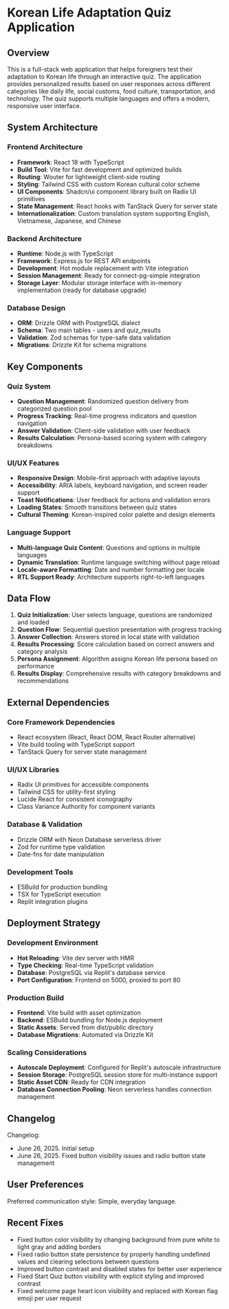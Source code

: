 # Korean Life Adaptation Quiz Application

## Overview

This is a full-stack web application that helps foreigners test their adaptation to Korean life through an interactive quiz. The application provides personalized results based on user responses across different categories like daily life, social customs, food culture, transportation, and technology. The quiz supports multiple languages and offers a modern, responsive user interface.

## System Architecture

### Frontend Architecture
- **Framework**: React 18 with TypeScript
- **Build Tool**: Vite for fast development and optimized builds
- **Routing**: Wouter for lightweight client-side routing
- **Styling**: Tailwind CSS with custom Korean cultural color scheme
- **UI Components**: Shadcn/ui component library built on Radix UI primitives
- **State Management**: React hooks with TanStack Query for server state
- **Internationalization**: Custom translation system supporting English, Vietnamese, Japanese, and Chinese

### Backend Architecture
- **Runtime**: Node.js with TypeScript
- **Framework**: Express.js for REST API endpoints
- **Development**: Hot module replacement with Vite integration
- **Session Management**: Ready for connect-pg-simple integration
- **Storage Layer**: Modular storage interface with in-memory implementation (ready for database upgrade)

### Database Design
- **ORM**: Drizzle ORM with PostgreSQL dialect
- **Schema**: Two main tables - users and quiz_results
- **Validation**: Zod schemas for type-safe data validation
- **Migrations**: Drizzle Kit for schema migrations

## Key Components

### Quiz System
- **Question Management**: Randomized question delivery from categorized question pool
- **Progress Tracking**: Real-time progress indicators and question navigation
- **Answer Validation**: Client-side validation with user feedback
- **Results Calculation**: Persona-based scoring system with category breakdowns

### UI/UX Features
- **Responsive Design**: Mobile-first approach with adaptive layouts
- **Accessibility**: ARIA labels, keyboard navigation, and screen reader support
- **Toast Notifications**: User feedback for actions and validation errors
- **Loading States**: Smooth transitions between quiz states
- **Cultural Theming**: Korean-inspired color palette and design elements

### Language Support
- **Multi-language Quiz Content**: Questions and options in multiple languages
- **Dynamic Translation**: Runtime language switching without page reload
- **Locale-aware Formatting**: Date and number formatting per locale
- **RTL Support Ready**: Architecture supports right-to-left languages

## Data Flow

1. **Quiz Initialization**: User selects language, questions are randomized and loaded
2. **Question Flow**: Sequential question presentation with progress tracking
3. **Answer Collection**: Answers stored in local state with validation
4. **Results Processing**: Score calculation based on correct answers and category analysis
5. **Persona Assignment**: Algorithm assigns Korean life persona based on performance
6. **Results Display**: Comprehensive results with category breakdowns and recommendations

## External Dependencies

### Core Framework Dependencies
- React ecosystem (React, React DOM, React Router alternative)
- Vite build tooling with TypeScript support
- TanStack Query for server state management

### UI/UX Libraries
- Radix UI primitives for accessible components
- Tailwind CSS for utility-first styling
- Lucide React for consistent iconography
- Class Variance Authority for component variants

### Database & Validation
- Drizzle ORM with Neon Database serverless driver
- Zod for runtime type validation
- Date-fns for date manipulation

### Development Tools
- ESBuild for production bundling
- TSX for TypeScript execution
- Replit integration plugins

## Deployment Strategy

### Development Environment
- **Hot Reloading**: Vite dev server with HMR
- **Type Checking**: Real-time TypeScript validation
- **Database**: PostgreSQL via Replit's database service
- **Port Configuration**: Frontend on 5000, proxied to port 80

### Production Build
- **Frontend**: Vite build with asset optimization
- **Backend**: ESBuild bundling for Node.js deployment
- **Static Assets**: Served from dist/public directory
- **Database Migrations**: Automated via Drizzle Kit

### Scaling Considerations
- **Autoscale Deployment**: Configured for Replit's autoscale infrastructure
- **Session Storage**: PostgreSQL session store for multi-instance support
- **Static Asset CDN**: Ready for CDN integration
- **Database Connection Pooling**: Neon serverless handles connection management

## Changelog

Changelog:
- June 26, 2025. Initial setup
- June 26, 2025. Fixed button visibility issues and radio button state management

## User Preferences

Preferred communication style: Simple, everyday language.

## Recent Fixes

- Fixed button color visibility by changing background from pure white to light gray and adding borders
- Fixed radio button state persistence by properly handling undefined values and clearing selections between questions
- Improved button contrast and disabled states for better user experience
- Fixed Start Quiz button visibility with explicit styling and improved contrast
- Fixed welcome page heart icon visibility and replaced with Korean flag emoji per user request